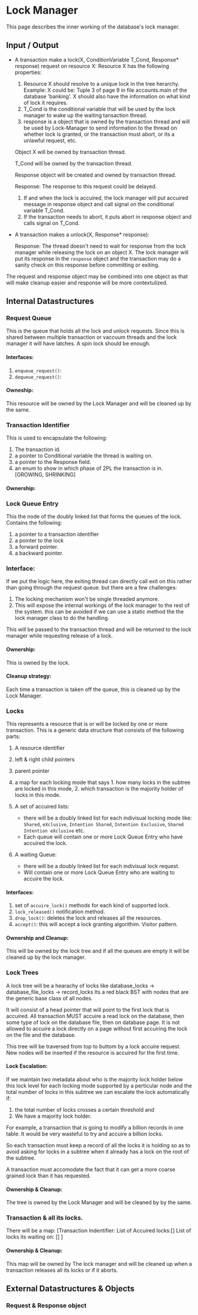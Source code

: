 # Lock Manager
This page describes the inner working of the database's lock manager.

## Input / Output
- A transaction make a lock(X, ConditionVariable T_Cond, Response* response) request on resource X:
  Resource X has the following properties:

  1. Resource X should resolve to a unique lock in the tree herarchy. Example: X could be: Tuple 3 of page 9 in file accounts.main of the database 'banking'. X should also have the information on what kind of lock it requires.
  2. T_Cond is the conditional variable that will be used by the lock manager to wake up the waiting tansaction thread.
  3. response is a object that is owned by the transaction thread and will be used by Lock-Manager to send information to the thread on whether lock is granted, or the transaction must abort, or its a unlawful request, etc.
  
  Object X will be owned by transaction thread.
  
  T_Cond will be owned by the transaction thread.
  
  Response object will be created and owned by transaction thread.

  Response: The response to this request could be delayed.

  1. If and when the lock is accuired, the lock manager will put accuired message in response object and  call signal on the conditional variable T_Cond.
  2. If the transaction needs to abort, it puts abort in response object and calls signal on T_Cond.

- A transaction makes a unlock(X, Response* response):
  
  Response: The thread doesn't need to wait for response from the lock manager while releasing the lock on an object X.
  The lock manager will put its response in the `response` object and the transaction may do a sanity check on this response before committing or exiting.

The request and response object may be combined into one object as that will make cleanup easier and response will be more contextulized.

## Internal Datastructures
### Request Queue
This is the queue that holds all the lock and unlock requests. Since this is shared between multiple transaction or vaccuum threads and the lock manager it will have latches. A spin lock should be enough.
#### Interfaces:
1. `enqueue_request()`:
2. `dequeue_request()`:

#### Owneship:
This resource will be owned by the Lock Manager and will be cleaned up by the same.

### Transaction Identifier
This is used to encapsulate the following:
1. The transaction id.
2. a pointer to Conditional variable the thread is waiting on.
3. a pointer to the Response field.
4. an enum to show in which phase of 2PL the transaction is in. [GROWING, SHRINKING]
#### Ownership:

### Lock Queue Entry
This the node of the doubly linked list that forms the queues of the lock.
Contains the following:
1. a pointer to a transaction identifier
2. a pointer to the lock
3. a forward pointer.
4. a backward pointer.

### Interface:
If we put the logic here, the exiting thread can directly call exit on this rather than going through the request queue. but there
are a few challenges:
1. The locking mechanism won't be single threaded anymore.
2. This will expose the internal workings of the lock manager to the rest of the system. this can be avoided if we can use a static method the the lock manager class to do the handling.

This will be passed to the transaction thread and will be returned to the lock manager while requesting release of a lock.
#### Ownership:
This is owned by the lock.
#### Cleanup strategy:
Each time a transaction is taken off the queue, this is cleaned up by the Lock Manager.

### Locks
This represents a resource that is or will be locked by one or more transaction. This is a generic data structure that consists of the following parts:

1. A resource identifier
2. left & right child pointers
3. parent pointer
4. a map for each locking mode that says 1. how many locks in the subtree are locked in this mode, 2. which transaction is the majority holder of locks in this mode.
4. A set of accuired lists:

   - there will be a doubly linked list for each indivisual locking mode like: `Shared`, `eXclusive`, `Intention Shared`, `Intention Exclusive`, `Shared Intention eXclusive` etc.
   - Each queue will contain one or more Lock Queue Entry who have accuired the lock.
5. A waiting Queue:

   - there will be a doubly linked list for each indivisual lock request.
   - Will contain one or more Lock Queue Entry who are waiting to accuire the lock.
#### Interfaces:
1. set of `accuire_lock()` methods for each kind of supported lock.
2. `lock_released()` notification method.
3. `drop_lock()`: deletes the lock and releases all the resources.
4. `accept()`: this will accept a lock granting algorithim. Visitor pattern.

#### Ownership and Cleanup:
This will be owned by the lock tree and if all the queues are empty it will be cleaned up by the lock manager.

### Lock Trees
A lock tree will be a hearachy of locks like database_locks -> database_file_locks -> record_locks
Its a red black BST with nodes that are the generic base class of all nodes.

It will consist of a head pointer that will point to the first lock that is accuired. All transaction MUST accuire a read lock on the database, then some type of lock on the database file, then on database page. It is not allowed to accuire a lock directly on a page without first accuiring the lock on the file and the database. 

This tree will be traversed from top to buttom by a lock accuire request. New nodes will be inserted if the resource is accuired for the first time.

#### Lock Escalation:
If we maintain two metadata about who is the majority lock holder below this lock level for each locking mode supported by a perticular node and the total number of locks in this subtree we can escalate the lock automatically if:
1. the total number of locks crosses a certain threshold and
2. We have a majority lock holder.

For example, a transaction that is going to modify a billion records in one table. It would be very wasteful to try and accuire a billion locks.

So each transaction must keep a record of all the locks it is holding so as to avoid asking for locks in a subtree when it already has a lock on the root of the subtree.

A transaction must accomodate the fact that it can get a more coarse grained lock than it has requested.

#### Ownership & Cleanup:
The tree is owned by the Lock Manager and will be cleaned by by the same.

### Transaction & all its locks.
There will be a map: [Transaction Indentifier: 
                        List of Accuired locks:[]
                        List of locks its waiting on: []
                     ]
#### Ownership & Cleanup:
This map will be owned by The lock manager and will be cleaned up when a transaction releases all its locks or if it aborts. 
## External Datastructures & Objects
### Request & Response object